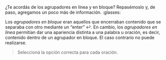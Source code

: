 ¿Te acordás de los agrupadores en línea y en bloque? Repasémoslo y, de paso, agregamos un poco más de información. :glasses:

Los *agrupadores en bloque* eran aquellos que encerraban contenido que se separaba con otro mediante un “enter” :leftwards_arrow_with_hook:. En cambio, los *agrupadores en línea* permitían dar una apariencia distinta a una palabra u oración, es decir, contenido dentro de un agrupador en bloque. El caso contrario no puede realizarse.

> Seleccioná la opción correcta para cada oración.


